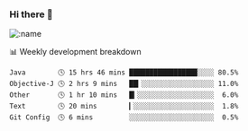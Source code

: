 ### Hi there 👋

<!--
**lv2020/lv2020** is a ✨ _special_ ✨ repository because its `README.md` (this file) appears on your GitHub profile.

Here are some ideas to get you started:

- 🔭 I’m currently working on ...
- 🌱 I’m currently learning ...
- 👯 I’m looking to collaborate on ...
- 🤔 I’m looking for help with ...
- 💬 Ask me about ...
- 📫 How to reach me: ...
- 😄 Pronouns: ...
- ⚡ Fun fact: ...
-->
![:name](https://count.getloli.com/get/@:lv2020)
 <!-- waka-box start -->
📊 Weekly development breakdown
```text
Java        🕓 15 hrs 46 mins ████████████████▉░░░░ 80.5%
Objective-J 🕓 2 hrs 9 mins   ██▎░░░░░░░░░░░░░░░░░░ 11.0%
Other       🕓 1 hr 10 mins   █▎░░░░░░░░░░░░░░░░░░░  6.0%
Text        🕓 20 mins        ▎░░░░░░░░░░░░░░░░░░░░  1.8%
Git Config  🕓 6 mins         ░░░░░░░░░░░░░░░░░░░░░  0.5%
```
<!-- Powered by https://github.com/YouEclipse/waka-box-go . -->
<!-- waka-box end -->

